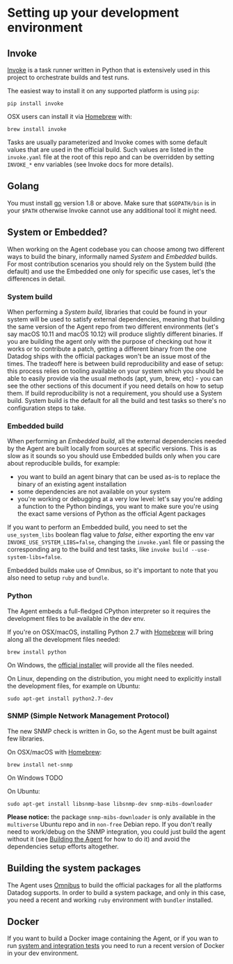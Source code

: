 # Setting up your development environment

## Invoke

[Invoke](http://www.pyinvoke.org/installing.html) is a task runner written in
Python that is extensively used in this project to orchestrate builds and test
runs.

The easiest way to install it on any supported platform is using `pip`:
```
pip install invoke
```

OSX users can install it via [Homebrew](https://brew.sh) with:
```
brew install invoke
```

Tasks are usually parameterized and Invoke comes with some default values that
are used in the official build. Such values are listed in the `invoke.yaml`
file at the root of this repo and can be overridden by setting `INVOKE_*` env
variables (see Invoke docs for more details).

## Golang

You must install [go](https://golang.org/doc/install) version 1.8 or above. Make
sure that `$GOPATH/bin` is in your `$PATH` otherwise Invoke cannot use any
additional tool it might need.

## System or Embedded?

When working on the Agent codebase you can choose among two different ways to
build the binary, informally named _System_ and _Embedded_ builds. For most
contribution scenarios you should rely on the System build (the default) and use
the Embedded one only for specific use cases, let's the differences in detail.

### System build

When performing a _System build_, libraries that could be found in your system
will be used to satisfy external dependencies, meaning that building the same
version of the Agent repo from two different environments (let's say macOS 10.11
and macOS 10.12) will produce slightly different binaries. If you are building
the agent only with the purpose of checking out how it works or to contribute a
patch, getting a different binary from the one Datadog ships with the official
packages won't be an issue most of the times. The tradeoff here is between build
reproducibility and ease of setup: this process relies on tooling available on
your system which you should be able to easily provide via the usual methods (apt,
yum, brew, etc) - you can see the other sections of this document if you need
details on how to setup them. If build reproducibility is not a requirement,
you should use a System build. System build is the default for all the build and
test tasks so there's no configuration steps to take.

### Embedded build

When performing an _Embedded build_, all the external dependencies needed by the
Agent are built locally from sources at specific versions. This is as slow as it
sounds so you should use Embedded builds only when you care about reproducible
builds, for example:

  * you want to build an agent binary that can be used as-is to replace the binary
    of an existing agent installation
  * some dependencies are not available on your system
  * you're working or debugging at a very low level: let's say you're adding a
    function to the Python bindings, you want to make sure you're using the exact
    same versions of Python as the official Agent packages

If you want to perform an Embedded build, you need to set the `use_system_libs`
boolean flag value to _false_, either exporting the env var `INVOKE_USE_SYSTEM_LIBS=false`,
changing the `invoke.yaml` file or passing the corresponding arg to the build and
test tasks, like `invoke build --use-system-libs=false`.

Embedded builds make use of Omnibus, so it's important to note that you also need
to setup `ruby` and `bundle`.

### Python

The Agent embeds a full-fledged CPython interpreter so it requires the development
files to be available in the dev env.

If you're on OSX/macOS, installing Python 2.7 with [Homebrew](https://brew.sh) will
bring along all the development files needed:
```
brew install python
```

On Windows, the [official installer](https://www.python.org/downloads/) will
provide all the files needed.

On Linux, depending on the distribution, you might need to explicitly install
the development files, for example on Ubuntu:
```
sudo apt-get install python2.7-dev
```

### SNMP (Simple Network Management Protocol)

The new SNMP check is written in Go, so the Agent must be built against few
libraries.

On OSX/macOS with [Homebrew](https://brew.sh):
```
brew install net-snmp
```

On Windows TODO

On Ubuntu:
```
sudo apt-get install libsnmp-base libsnmp-dev snmp-mibs-downloader
```

**Please notice:** the package `snmp-mibs-downloader` is only available in the
`multiverse` Ubuntu repo and in `non-free` Debian repo. If you don't really
need to work/debug on the SNMP integration, you could just build the agent without
it (see [Building the Agent][building] for how to do it) and avoid the dependencies
setup efforts altogether.

## Building the system packages

The Agent uses [Omnibus](https://github.com/chef/omnibus) to build the official
packages for all the platforms Datadog supports. In order to build a system
package, and only in this case, you need a recent and working `ruby` environment
with `bundler` installed.

## Docker

If you want to build a Docker image containing the Agent, or if you wan to run
[system and integration tests][testing] you need to run a recent version of Docker in your
dev environment.


[testing]: agent_tests.md
[building]: agent_build.md